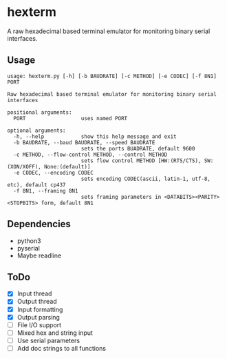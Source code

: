 # hexterm
A raw hexadecimal based terminal emulator for monitoring binary serial interfaces.

## Usage
```
usage: hexterm.py [-h] [-b BAUDRATE] [-c METHOD] [-e CODEC] [-f 8N1] PORT

Raw hexadecimal based terminal emulator for monitoring binary serial interfaces

positional arguments:
  PORT                  uses named PORT

optional arguments:
  -h, --help            show this help message and exit
  -b BAUDRATE, --baud BAUDRATE, --speed BAUDRATE
                        sets the ports BUADRATE, default 9600
  -c METHOD, --flow-control METHOD, --control METHOD
                        sets flow control METHOD [HW:(RTS/CTS), SW:(XON/XOFF), None:(default)]
  -e CODEC, --encoding CODEC
                        sets encoding CODEC(ascii, latin-1, utf-8, etc), default cp437
  -f 8N1, --framing 8N1
                        sets framing parameters in <DATABITS><PARITY><STOPBITS> form, default 8N1

```

## Dependencies
- python3
- pyserial
- Maybe readline

## ToDo
- [x] Input thread
- [x] Output thread
- [x] Input formatting
- [x] Output parsing
- [ ] File I/O support
- [ ] Mixed hex and string input
- [ ] Use serial parameters
- [ ] Add doc strings to all functions
